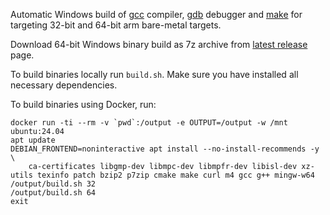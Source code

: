 Automatic Windows build of [gcc][] compiler, [gdb][] debugger and [make][] for targeting 32-bit and 64-bit arm bare-metal targets.

Download 64-bit Windows binary build as 7z archive from [latest release][] page.

To build binaries locally run `build.sh`. Make sure you have installed all necessary dependencies.

To build binaries using Docker, run:

    docker run -ti --rm -v `pwd`:/output -e OUTPUT=/output -w /mnt ubuntu:24.04
    apt update
    DEBIAN_FRONTEND=noninteractive apt install --no-install-recommends -y \
        ca-certificates libgmp-dev libmpc-dev libmpfr-dev libisl-dev xz-utils texinfo patch bzip2 p7zip cmake make curl m4 gcc g++ mingw-w64
    /output/build.sh 32
    /output/build.sh 64
    exit

[gcc]: https://gcc.gnu.org/
[gdb]: https://www.gnu.org/software/gdb/
[make]: https://www.gnu.org/software/make/
[latest release]: https://github.com/mmozeiko/build-gcc-arm/releases/latest
